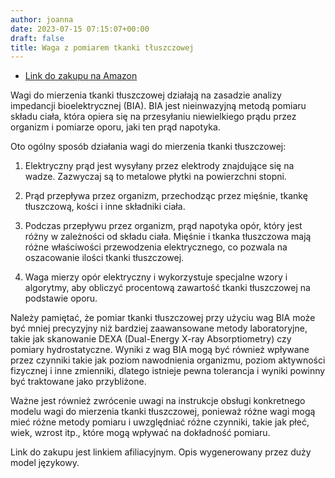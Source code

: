 ```yaml
---
author: joanna
date: 2023-07-15 07:15:07+00:00
draft: false
title: Waga z pomiarem tkanki tłuszczowej
---
```


- [Link do zakupu na Amazon](https://amzn.to/4al10a9)

Wagi do mierzenia tkanki tłuszczowej działają na zasadzie analizy impedancji bioelektrycznej (BIA). BIA jest nieinwazyjną metodą pomiaru składu ciała, która opiera się na przesyłaniu niewielkiego prądu przez organizm i pomiarze oporu, jaki ten prąd napotyka.

Oto ogólny sposób działania wagi do mierzenia tkanki tłuszczowej:

1. Elektryczny prąd jest wysyłany przez elektrody znajdujące się na wadze. Zazwyczaj są to metalowe płytki na powierzchni stopni.

2. Prąd przepływa przez organizm, przechodząc przez mięśnie, tkankę tłuszczową, kości i inne składniki ciała.

3. Podczas przepływu przez organizm, prąd napotyka opór, który jest różny w zależności od składu ciała. Mięśnie i tkanka tłuszczowa mają różne właściwości przewodzenia elektrycznego, co pozwala na oszacowanie ilości tkanki tłuszczowej.

4. Waga mierzy opór elektryczny i wykorzystuje specjalne wzory i algorytmy, aby obliczyć procentową zawartość tkanki tłuszczowej na podstawie oporu.

Należy pamiętać, że pomiar tkanki tłuszczowej przy użyciu wag BIA może być mniej precyzyjny niż bardziej zaawansowane metody laboratoryjne, takie jak skanowanie DEXA (Dual-Energy X-ray Absorptiometry) czy pomiary hydrostatyczne. Wyniki z wag BIA mogą być również wpływane przez czynniki takie jak poziom nawodnienia organizmu, poziom aktywności fizycznej i inne zmienniki, dlatego istnieje pewna tolerancja i wyniki powinny być traktowane jako przybliżone.

Ważne jest również zwrócenie uwagi na instrukcje obsługi konkretnego modelu wagi do mierzenia tkanki tłuszczowej, ponieważ różne wagi mogą mieć różne metody pomiaru i uwzględniać różne czynniki, takie jak płeć, wiek, wzrost itp., które mogą wpływać na dokładność pomiaru.

Link do zakupu jest linkiem afiliacyjnym. Opis wygenerowany przez duży model językowy.